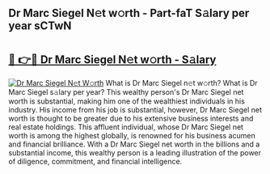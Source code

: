 ## Dr Marc Siegel N𝚎t w𝚘rth - Part-faT S𝚊lary per year sCTwN

# <h2><a href="http://gc0bjt.nevu.top/?p=Dr+Marc+Siegel">🔗 👉🔴 Dr Marc Siegel N𝚎t w𝚘rth - S𝚊lary</a></h2>

[![Dr Marc Siegel N𝚎t W𝚘rth](https://i.imgur.com/Oavwk0R.jpeg)](http://gc0bjt.nevu.top/?p=Dr+Marc+Siegel)
What is Dr Marc Siegel n𝚎t w𝚘rth? What is Dr Marc Siegel s𝚊lary per year?
This wealthy person's Dr Marc Siegel net worth is substantial, making him one of the wealthiest individuals in his industry. His income from his job is substantial, however, Dr Marc Siegel net worth is thought to be greater due to his extensive business interests and real estate holdings. This affluent individual, whose Dr Marc Siegel net worth is among the highest globally, is renowned for his business acumen and financial brilliance. With a Dr Marc Siegel net worth in the billions and a substantial income, this wealthy person is a leading illustration of the power of diligence, commitment, and financial intelligence.
